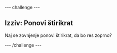 \--- challenge \---

## Izziv: Ponovi štirikrat

Naj se zovnjenje ponovi štirikrat, da bo res zoprno?

\--- /challenge \---